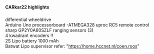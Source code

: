 #### CARkar22 highlights
#####
differential wheeldrive<br>
Arduino Uno processorboard -ATMEGA328 uproc 
RC5 remote control   
sharp GP2Y0A60SZLF ranging sensors (3)  
4 kwadrant encoders !!  
2S Lipo battery 1000 mAh  
Batwat Lipo supervisor refer: "https://home.hccnet.nl/coen.roos"  
